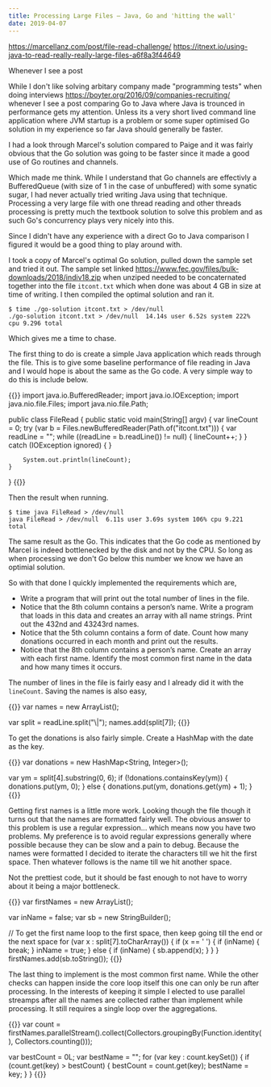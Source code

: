 ```yaml
---
title: Processing Large Files – Java, Go and 'hitting the wall'
date: 2019-04-07
---
```



https://marcellanz.com/post/file-read-challenge/
https://itnext.io/using-java-to-read-really-really-large-files-a6f8a3f44649

Whenever I see a post

While I don't like solving arbitary company made "programming tests" when doing interviews https://boyter.org/2016/09/companies-recruiting/ whenever I see a post comparing Go to Java where Java is trounced in performance gets my attention. Unless its a very short lived command line application where JVM startup is a problem or some super optimised Go solution in my experience so far Java should generally be faster. 

I had a look through Marcel's solution compared to Paige and it was fairly obvious that the Go solution was going to be faster since it made a good use of Go routines and channels.

Which made me think. While I understand that Go channels are effectivly a BufferedQueue (with size of 1 in the case of unbuffered) with some synatic sugar, I had never actually tried writing Java using that technique. Processing a very large file with one thread reading and other threads processing is pretty much the textbook solution to solve this problem and as such Go's concurrency plays very nicely into this.

Since I didn't have any experience with a direct Go to Java comparison I figured it would be a good thing to play around with.

I took a copy of Marcel's optimal Go solution, pulled down the sample set and tried it out. The sample set linked https://www.fec.gov/files/bulk-downloads/2018/indiv18.zip when unziped needed to be concaternated together into the file `itcont.txt` which when done was about 4 GB in size at time of writing. I then compiled the optimal solution and ran it.

```
$ time ./go-solution itcont.txt > /dev/null
./go-solution itcont.txt > /dev/null  14.14s user 6.52s system 222% cpu 9.296 total
```

Which gives me a time to chase.

The first thing to do is create a simple Java application which reads through the file. This is to give some baseline performance of file reading in Java and I would hope is about the same as the Go code. A very simple way to do this is include below.

{{<highlight java>}}
import java.io.BufferedReader;
import java.io.IOException;
import java.nio.file.Files;
import java.nio.file.Path;

public class FileRead {
    public static void main(String[] argv) {
        var lineCount = 0;
        try (var b = Files.newBufferedReader(Path.of("itcont.txt"))) {
            var readLine = "";
            while ((readLine = b.readLine()) != null) {
                lineCount++;
            }
        } catch (IOException ignored) {
        }

        System.out.println(lineCount);
    }
}
{{</highlight>}}

Then the result when running.

```
$ time java FileRead > /dev/null
java FileRead > /dev/null  6.11s user 3.69s system 106% cpu 9.221 total
```

The same result as the Go. This indicates that the Go code as mentioned by Marcel is indeed bottlenecked by the disk and not by the CPU. So long as when processing we don't Go below this number we know we have an optimial solution.

So with that done I quickly implemented the requirements which are,

 - Write a program that will print out the total number of lines in the file.
 - Notice that the 8th column contains a person’s name. Write a program that loads in this data and creates an array with all name strings. Print out the 432nd and 43243rd names.
 - Notice that the 5th column contains a form of date. Count how many donations occurred in each month and print out the results.
 - Notice that the 8th column contains a person’s name. Create an array with each first name. Identify the most common first name in the data and how many times it occurs.

The number of lines in the file is fairly easy and I already did it with the `lineCount`. Saving the names is also easy,

{{<highlight java>}}
var names = new ArrayList<String>();

var split = readLine.split("\\|");
names.add(split[7]);
{{</highlight>}}

To get the donations is also fairly simple. Create a HashMap with the date as the key.

{{<highlight java>}}
var donations = new HashMap<String, Integer>();

var ym = split[4].substring(0, 6);
if (!donations.containsKey(ym)) {
    donations.put(ym, 0);
} else {
    donations.put(ym, donations.get(ym) + 1);
}
{{</highlight>}}

Getting first names is a little more work. Looking though the file though it turns out that the names are formatted fairly well. The obvious answer to this problem is use a regular expression... which means now you have two problems. My preference is to avoid regular expressions generally where possible because they can be slow and a pain to debug. Because the names were formatted I decided to iterate the characters till we hit the first space. Then whatever follows is the name till we hit another space.

Not the prettiest code, but it should be fast enough to not have to worry about it being a major bottleneck.

{{<highlight java>}}
var firstNames = new ArrayList<String>();

var inName = false;
var sb = new StringBuilder();

// To get the first name loop to the first space, then keep going till the end or the next space
for (var x : split[7].toCharArray()) {
    if (x == ' ') {
        if (inName) {
            break;
        }
        inName = true;
    } else {
        if (inName) {
            sb.append(x);
        }
    }
}
firstNames.add(sb.toString());
{{</highlight>}}

The last thing to implement is the most common first name. While the other checks can happen inside the core loop itself this one can only be run after processing. In the interests of keeping it simple I elected to use parallel streamps after all the names are collected rather than implement while processing. It still requires a single loop over the aggregations.

{{<highlight java>}}
var count = firstNames.parallelStream().collect(Collectors.groupingBy(Function.identity(), Collectors.counting()));

var bestCount = 0L;
var bestName = "";
for (var key : count.keySet()) {
    if (count.get(key) > bestCount) {
        bestCount = count.get(key);
        bestName = key;
    }
}
{{</highlight>}}